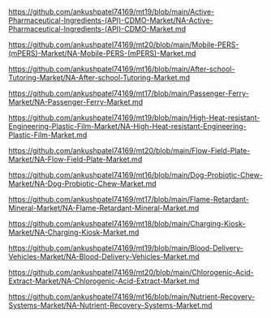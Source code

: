 <p><a href="https://github.com/ankushpatel74169/mt19/blob/main/Active-Pharmaceutical-Ingredients-(API)-CDMO-Market/NA-Active-Pharmaceutical-Ingredients-(API)-CDMO-Market.md">https://github.com/ankushpatel74169/mt19/blob/main/Active-Pharmaceutical-Ingredients-(API)-CDMO-Market/NA-Active-Pharmaceutical-Ingredients-(API)-CDMO-Market.md</a></p><p><a href="https://github.com/ankushpatel74169/mt20/blob/main/Mobile-PERS-(mPERS)-Market/NA-Mobile-PERS-(mPERS)-Market.md">https://github.com/ankushpatel74169/mt20/blob/main/Mobile-PERS-(mPERS)-Market/NA-Mobile-PERS-(mPERS)-Market.md</a></p><p><a href="https://github.com/ankushpatel74169/mt16/blob/main/After-school-Tutoring-Market/NA-After-school-Tutoring-Market.md">https://github.com/ankushpatel74169/mt16/blob/main/After-school-Tutoring-Market/NA-After-school-Tutoring-Market.md</a></p><p><a href="https://github.com/ankushpatel74169/mt17/blob/main/Passenger-Ferry-Market/NA-Passenger-Ferry-Market.md">https://github.com/ankushpatel74169/mt17/blob/main/Passenger-Ferry-Market/NA-Passenger-Ferry-Market.md</a></p><p><a href="https://github.com/ankushpatel74169/mt19/blob/main/High-Heat-resistant-Engineering-Plastic-Film-Market/NA-High-Heat-resistant-Engineering-Plastic-Film-Market.md">https://github.com/ankushpatel74169/mt19/blob/main/High-Heat-resistant-Engineering-Plastic-Film-Market/NA-High-Heat-resistant-Engineering-Plastic-Film-Market.md</a></p><p><a href="https://github.com/ankushpatel74169/mt20/blob/main/Flow-Field-Plate-Market/NA-Flow-Field-Plate-Market.md">https://github.com/ankushpatel74169/mt20/blob/main/Flow-Field-Plate-Market/NA-Flow-Field-Plate-Market.md</a></p><p><a href="https://github.com/ankushpatel74169/mt16/blob/main/Dog-Probiotic-Chew-Market/NA-Dog-Probiotic-Chew-Market.md">https://github.com/ankushpatel74169/mt16/blob/main/Dog-Probiotic-Chew-Market/NA-Dog-Probiotic-Chew-Market.md</a></p><p><a href="https://github.com/ankushpatel74169/mt17/blob/main/Flame-Retardant-Mineral-Market/NA-Flame-Retardant-Mineral-Market.md">https://github.com/ankushpatel74169/mt17/blob/main/Flame-Retardant-Mineral-Market/NA-Flame-Retardant-Mineral-Market.md</a></p><p><a href="https://github.com/ankushpatel74169/mt18/blob/main/Charging-Kiosk-Market/NA-Charging-Kiosk-Market.md">https://github.com/ankushpatel74169/mt18/blob/main/Charging-Kiosk-Market/NA-Charging-Kiosk-Market.md</a></p><p><a href="https://github.com/ankushpatel74169/mt19/blob/main/Blood-Delivery-Vehicles-Market/NA-Blood-Delivery-Vehicles-Market.md">https://github.com/ankushpatel74169/mt19/blob/main/Blood-Delivery-Vehicles-Market/NA-Blood-Delivery-Vehicles-Market.md</a></p><p><a href="https://github.com/ankushpatel74169/mt20/blob/main/Chlorogenic-Acid-Extract-Market/NA-Chlorogenic-Acid-Extract-Market.md">https://github.com/ankushpatel74169/mt20/blob/main/Chlorogenic-Acid-Extract-Market/NA-Chlorogenic-Acid-Extract-Market.md</a></p><p><a href="https://github.com/ankushpatel74169/mt16/blob/main/Nutrient-Recovery-Systems-Market/NA-Nutrient-Recovery-Systems-Market.md">https://github.com/ankushpatel74169/mt16/blob/main/Nutrient-Recovery-Systems-Market/NA-Nutrient-Recovery-Systems-Market.md</a></p>
